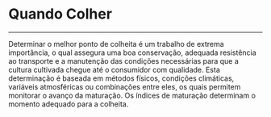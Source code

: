 # Quando Colher

---

Determinar o melhor ponto de colheita é um trabalho de extrema importância, o qual assegura uma boa conservação, adequada resistência ao transporte e a manutenção das condições necessárias para que a cultura cultivada chegue até o consumidor com qualidade. Esta determinação é baseada em métodos físicos, condições climáticas, variáveis atmosféricas ou combinações entre eles, os quais permitem monitorar o avanço da maturação. Os índices de maturação determinam o momento adequado para a colheita.

